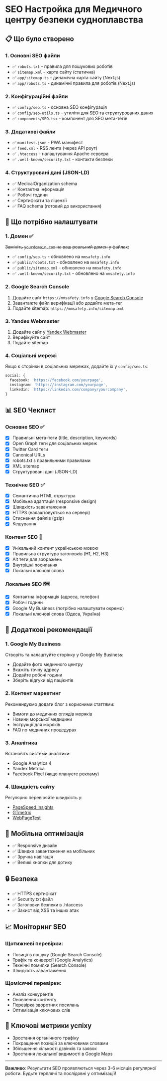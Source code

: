 # SEO Настройка для Медичного центру безпеки судноплавства

## 📋 Що було створено

### 1. Основні SEO файли
- ✅ `robots.txt` - правила для пошукових роботів
- ✅ `sitemap.xml` - карта сайту (статична)
- ✅ `app/sitemap.ts` - динамічна карта сайту (Next.js)
- ✅ `app/robots.ts` - динамічні правила для роботів (Next.js)

### 2. Конфігураційні файли
- ✅ `config/seo.ts` - основна SEO конфігурація
- ✅ `config/seo-utils.ts` - утиліти для SEO та структурованих даних
- ✅ `components/SEO.tsx` - компонент для SEO мета-тегів

### 3. Додаткові файли
- ✅ `manifest.json` - PWA манифест
- ✅ `feed.xml` - RSS лента (через API роут)
- ✅ `.htaccess` - налаштування Apache сервера
- ✅ `.well-known/security.txt` - контакти безпеки

### 4. Структуровані дані (JSON-LD)
- ✅ MedicalOrganization schema
- ✅ Контактна інформація
- ✅ Робочі години
- ✅ Сертифікати та ліцензії
- ✅ FAQ schema (готовий до використання)

## 🔧 Що потрібно налаштувати

### 1. Домен ✅
~~Замініть `yourdomain.com` на ваш реальний домен у файлах:~~
- ✅ `config/seo.ts` - обновлено на `mmsafety.info`
- ✅ `public/robots.txt` - обновлено на `mmsafety.info`
- ✅ `public/sitemap.xml` - обновлено на `mmsafety.info`
- ✅ `.well-known/security.txt` - обновлено на `mmsafety.info`

### 2. Google Search Console
1. Додайте сайт `https://mmsafety.info` у [Google Search Console](https://search.google.com/search-console)
2. Завантажте файл верифікації або додайте мета-тег
3. Подайте sitemap: `https://mmsafety.info/sitemap.xml`

### 3. Yandex Webmaster
1. Додайте сайт у [Yandex Webmaster](https://webmaster.yandex.com)
2. Верифікуйте сайт
3. Подайте sitemap

### 4. Соціальні мережі
Якщо є сторінки в соціальних мережах, додайте їх у `config/seo.ts`:
```typescript
social: {
  facebook: 'https://facebook.com/yourpage',
  instagram: 'https://instagram.com/yourpage',
  linkedin: 'https://linkedin.com/company/yourcompany',
}
```

## 📊 SEO Чеклист

### Основне SEO ✅
- [x] Правильні мета-теги (title, description, keywords)
- [x] Open Graph теги для соціальних мереж
- [x] Twitter Card теги
- [x] Canonical URLs
- [x] robots.txt з правильними правилами
- [x] XML sitemap
- [x] Структуровані дані (JSON-LD)

### Технічне SEO ✅
- [x] Семантична HTML структура
- [x] Мобільна адаптація (responsive design)
- [x] Швидкість завантаження
- [x] HTTPS (налаштовується на сервері)
- [x] Стиснення файлів (gzip)
- [x] Кешування

### Контент SEO 📝
- [x] Унікальний контент українською мовою
- [x] Правильна структура заголовків (H1, H2, H3)
- [x] Alt теги для зображень
- [x] Внутрішні посилання
- [x] Локальні ключові слова

### Локальне SEO 🗺️
- [x] Контактна інформація (адреса, телефон)
- [x] Робочі години
- [x] Google My Business (потрібно налаштувати окремо)
- [x] Локальні ключові слова (Одеса, Україна)

## 🚀 Додаткові рекомендації

### 1. Google My Business
Створіть та налаштуйте сторінку у Google My Business:
- Додайте фото медичного центру
- Вкажіть точну адресу
- Додайте робочі години
- Зберіть відгуки від пацієнтів

### 2. Контент маркетинг
Рекомендуємо додати блог з корисними статтями:
- Вимоги до медичних оглядів моряків
- Новини морської медицини
- Інструкції для моряків
- FAQ по медичних процедурах

### 3. Аналітика
Встановіть системи аналітики:
- Google Analytics 4
- Yandex Metrica
- Facebook Pixel (якщо плануєте рекламу)

### 4. Швидкість сайту
Регулярно перевіряйте швидкість у:
- [PageSpeed Insights](https://pagespeed.web.dev/)
- [GTmetrix](https://gtmetrix.com/)
- [WebPageTest](https://www.webpagetest.org/)

## 📱 Мобільна оптимізація
- ✅ Responsive дизайн
- ✅ Швидке завантаження на мобільних
- ✅ Зручна навігація
- ✅ Великі кнопки для дотику

## 🔒 Безпека
- ✅ HTTPS сертифікат
- ✅ Security.txt файл
- ✅ Заголовки безпеки в .htaccess
- ✅ Захист від XSS та інших атак

## 📈 Моніторинг SEO

### Щотижневі перевірки:
- Позиції в пошуку (Google Search Console)
- Трафік та конверсії (Google Analytics)
- Технічні помилки (Search Console)
- Швидкість завантаження

### Щомісячні перевірки:
- Аналіз конкурентів
- Оновлення контенту
- Перевірка зворотних посилань
- Оптимізація ключових слів

## 🎯 Ключові метрики успіху
- Зростання органічного трафіку
- Покращення позицій за ключовими словами
- Збільшення кількості дзвінків та заявок
- Зростання локальної видимості в Google Maps

---

**Важливо**: Результати SEO проявляються через 3-6 місяців регулярної роботи. Будьте терплячі та послідовні у оптимізації!
